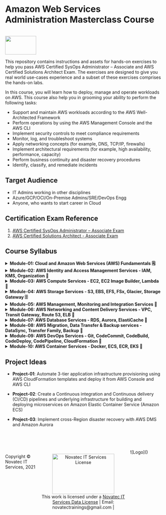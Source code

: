 # Amazon Web Services Administration Masterclass Course 
</br><img style="border-width:0" src="https://github.com/novatecstack/aws-admin-masterclass/assets/121426292/6648a268-4de9-4d46-aef8-728cfb5c4878"  width="100" height="60"/>

This repository contains instructions and assets for hands-on exercises to help you pass AWS Certified SysOps Administrator – Associate and AWS Certified Solutions Architect Exam. The exercises are designed to give you real world use-cases experience and a subset of these exercises comprises the hands-on labs.

In this course, you will learn how to deploy, manage and operate workloads on AWS. This course also help you in grooming your ability to perform the following tasks:
- Support and maintain AWS workloads according to the AWS Well-Architected Framework
- Perform operations by using the AWS Management Console and the AWS CLI
- Implement security controls to meet compliance requirements
- Monitor, log, and troubleshoot systems
- Apply networking concepts (for example, DNS, TCP/IP, firewalls)
- Implement architectural requirements (for example, high availability, performance, capacity)
- Perform business continuity and disaster recovery procedures
- Identify, classify, and remediate incidents

## Target Audience
- IT Admins working in other disciplines
- Azure/GCP/OCI/On-Premise Admins/SRE/DevOps Engg
- Anyone, who wants to start career in Cloud

## Certification Exam Reference
1. [AWS Certified SysOps Administrator – Associate Exam](https://aws.amazon.com/certification/certified-sysops-admin-associate/)
2. [AWS Certified Solutions Architect - Associate Exam](https://aws.amazon.com/certification/certified-solutions-architect-associate/)

## Course Syllabus

<details>
 <summary> <b> Module-01: Cloud and Amazon Web Services (AWS) Fundamentals 🗒️ </b>  </summary>
  
 *  What is Cloud Computing?
   
 *  Amazon Web Services Overview
 *  AWS Service Models - IaaS | PaaS | SaaS
 *  AWS Deployment Models - Public Cloud | Private Cloud | Hybrid Cloud |
 *  AWS Global Infrastructure
 *  AWS Cloud real-world applications and case-studies
 *  Introduction to <b>*AWS Cost Management*</b> - AWS Cost and Usage Report | AWS Cost Explorer | Savings Plans
     
</details>
<details>
 <summary> <b> Module-02: AWS Identity and Access Management Services - IAM, KMS, Organization 🌟 </b>  </summary>
  
 *  Introduction to <b>*IAM service*</b>
  
 *  IAM Users - Root | IAM User | Federated Users | Applications | Cross-Account
 *  IAM Groups
 *  IAM Roles and Policies - Built-in | Custom
 *  IAM Policy Structure & Inheritance
 *  IAM Password policy
 *  IAM Multi-factor Authentication (MFA)
 *  IAM User Access keys
 *  <b>*Key Management Service (KMS)*</b> - Overview | Encryption Process Primer | Applications
 *  <b>*AWS Organization*</b> - Overview | Planning & Design | SCP Policies
 *  Exploring other IAM services:
    - <b>*AWS License Manager*</b>
    - <b>*AWS Secrets Manager*</b>
    - <b>*Amazon GaurdDuty*</b>
    - <b>*AWS Shield*</b>    
    - <b>*AWS Certificate Manager*</b> 
   
</details>
<details>
 <summary> <b> Module-03: AWS Compute Services - EC2, EC2 Image Builder, Lambda 🌟 </b>  </summary>
  
 *  Introduction to <b>*Amazon EC2 service*</b>
 
 *  EC2 configuration and sizing options (instance types)
 *  EC2 Instance Purchasing options - On-demand, Spot, Dedicated and Reserved
 *  EC2 Security Groups - Inbound and Outbound rules
 *  EC2 Placement Groups
 *  EC2 User Data scripts
 *  EC2 Amazon Machine Image (AMI)
 *  EC2 Instance Scalability and High Availability (HA) services
 *  EC2 Load Balancing services
 *  EC2 Auto scaling - <b>*Auto Scaling Groups*</b>
 *  Introduction to <b>*Amazon Elastic Block Store (EBS)*</b>
 *  EBS Volume types with Use-cases
 *  EBS Encryption
 *  EBS Snapshots
 *  Introduction to <b>*Amazon EC2 Image Builder*</b>
 *  Introduction to Serverless services and <b>*AWS Lambda*</b> - Plan, Implement and Deploy Application
 *  AWS Lambda - Real-world use cases | Pricing | Performance | Versions | Aliases | Layers
</details>
<details>
 <summary> <b> Module-04: AWS Storage Services - S3, EBS, EFS, FSx, Glacier, Storage Gateway 🗄️ </b>  </summary>
  
 *  Introduction to <b>*Amazon Simple Storage Service (S3)*</b>
 
 *  S3 Objects and Buckets
 *  Exploring S3 features - Object Versioning | Encryption | Security | S3 Lifecycle Rules
 *  S3 Static Site Hosting
 *  S3 Logging and Audit - Access logs
 *  S3 CORS (Cross Object Resource Sharing)
 *  S3 Storage classes - Standard, Standard IA, Intelligent Tier, Glacier
 *  S3 Pre-signed URLs
 *  Introduction to <b>*Amazon Elastic File System (EFS)*</b> service
 *  Mounting EFS volumes on EC2 Instances
 *  Exploring other storage services - <b>*FSx, EBS, Glacier, Storage Gateway*</b> 

</details> 
<details>
 <summary> <b> Module-05: AWS Management, Monitoring and Integration Services 💎 </b>  </summary>
  
 *  Introduction to <b>*AWS CloudWatch*</b> service

 *  Exploring AWS CloudWatch features - Metrics | Dashboard | Logs | Alarms | Events (EventBridge)
 *  Introduction to <b>*AWS CloudTrail*</b> service
 *  Exploring AWS CloudTrail features - Events | Insights
 *  Introduction to <b>*AWS Config*</b>
 *  Exploring other management services:
    - AWS Personal Health Dashboard
    - AWS Systems Manager
    - AWS Trusted Advisor
    - AWS Command Line Interface (CLI)
 *  Exploring <b>*Amazon Simple Notification Services*</b> (SNS) - Topics | Subscriptions
 *  Exploring <b>*Amazon Simple Queue Service*</b> (SQS)

</details>
<details>
 <summary> <b> Module-06: AWS Networking and Content Delivery Services - VPC, Transit Gateway, Route 53, ELB 💎 </b>  </summary>
  
 *  Networking Primer – IP Addressing, CIDR, OSI Layers
   
 *  Introduction to <b>*Virtual Private Gateway*</b> service
 *  Exploring other networking services:
    - <b>*Network Interface*</b>
    - <b>*Route Tables*</b>
    - <b>*Internet Gateways*</b>
    - <b>*NAT Gateways*</b>
    - <b>*Virtual Private Gateways*</b>
    - <b>*Transit Gateways*</b>
 *  VPC Security – Network Access Control List (NACL), Security Groups
 *  VPC Connectivity sevices - VPC Peering | Site-to-Site VPN | Direct Connect
 *  VPC Endpoints
 *  VPC Pricing
 *  VPC Monitoring and Logging  
 *  Introduction to <b>*AWS Route 53*</b> service - Hosted Zones | Health Checks | Routing Policies | Resolver
 *  Introduction to CDN & <b>*Amazon CloudFront*</b> service
</details>
<details>
 <summary> <b> Module-07: AWS Database Services - RDS, Aurora, ElastiCache 💎 </b>  </summary>
  
 *  Introduction to <b>*Amazon Relational Database Services*</b> - (RDS) service
 
 *  Explore Amazon RDS features - Read Replicas, Auto-scaling, Encryption, Backup
 *  Introduction to <b>*Amazon Aurora*</b> service
 *  Explore Amazon Aurora features - Performance, HA, Auto-scaling, Backup
 *  Introduction to <b>*Amazon ElasticCache*</b> service
 *  Explore Amazon ElasticCache features - Cache hit, Cache miss, Use-cases
 *  Amazon ElaticCache: Redis vs Memcached

</details>
<details>
 <summary> <b> Module-08: AWS Migration, Data Transfer & Backup services - DataSync, Transfer Family, Backup 💎 </b>  </summary>
  
 *  Introduction to <b>*AWS DataSync*</b> service
  
 *  Introduction to <b>*AWS Transfer Family*</b> service
 *  Introduction to <b>*AWS Backup*</b> and <b>*AWS DMS*</b> service
 *  Planning and Enabling Backup solutions - EC2 Instance, EBS Volumes, RDS

</details>

<details>
 <summary> <b> Module-09: AWS DevOps Services - Git, CodeCommit, CodeBuild, CodeDeploy, CodePipeline, CloudFormation  💎 </b>  </summary>
  
 *  DevOps Primer + CI/CD, Agile

 *  Exploring AWS Developer services
 *  Git Primer – VCS, Branches, Merge, Pull, Fork, Commit, Push actions
 *  Building DevOps pipeline with AWS:
    - <b>*AWS CodeCommit*</b>
    - <b>*AWS CodeBuild*</b>
    - <b>*AWS CodeDeploy*</b>
    - <b>*AWS CodePipeline*</b>
 *  Introduction to <b>*AWS CloudFormation*</b>
 *  AWS CloudFormation Template Anatomy - Resources, Parameters, Mappings, Conditions, Outputs 
 *  Exploring AWS CloudFormation service features - Stacks | Drift Detection | Changeset
 
</details>
<details>
 <summary> <b> Module-10: AWS Container Services - Docker, ECS, ECR, EKS  💎 </b>  </summary>
  
 *  Introduction to Containerization | Docker Primer

 *  Docker Architecture
 *  Docker Installation – Linux/Windows/MacOS
 *  Docker Images - Registry (DockerHub), Dockerfile
 *  <b>*Amazon Elastic Container Services*</b> (ECS) and AWS Fargate
 *  Introduction to <b>*Amazon Elastic Container Registry*</b> (ECR)
 *  Introduction to <b>*Amazon Elastic Kubernetes Service*</b> (EKS)
 *  Exploring Amazon EKS Control & Data plain components
    - Pods
    - Deployments
    - ReplicaSets
    - Services 

</details>

## Project Ideas

- <b>Project-01</b>: Automate 3-tier application infrastructure provisioning using AWS CloudFormation templates and deploy it from AWS Console and AWS CLI

- <b>Project-02</b>: Create a Continuous integration and Continuous delivery (CI/CD) pipelines and underlying infrastructure for building and deploying microservices on Amazon Elastic Container Service (Amazon ECS)
- <b>Project-03</b>: Implement cross-Region disaster recovery with AWS DMS and Amazon Aurora

## </br>
<footer>
<p style="float:left; width: 20%;">
Copyright © Novatec IT Services, 2021
</p>
<p style="float:left; width: 60%; text-align:center;">
<a rel="license" href="https://novatec.co.in/"><img alt="Novatec IT Services License" style="border-width:0" src="https://github.com/novatecstack/aws-admin-masterclass/assets/121426292/240f8082-4f1b-4155-96ef-a9e588798dd9"  width="200" height="130"/></a><br />This work is licensed under a <a rel="license" href="https://novatec.co.in/">Novatec IT Services Data License</a> | Email: novatectrainings@gmail.com |
</p>![Logo]()

</footer>

